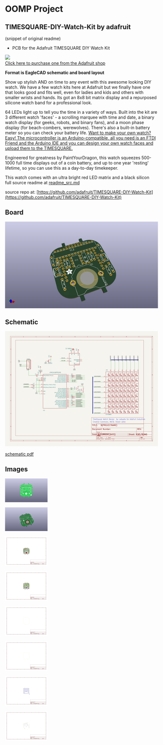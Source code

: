# OOMP Project  
## TIMESQUARE-DIY-Watch-Kit  by adafruit  
  
(snippet of original readme)  
  
- PCB for the Adafruit TIMESQUARE DIY Watch Kit   
  
<a href="http://www.adafruit.com/products/1106"><img src="assets/image.jpg?raw=true" width="500px"><br/>Click here to purchase one from the Adafruit shop</a>  
  
__Format is EagleCAD schematic and board layout__  
  
Show up stylish AND on time to any event with this awesome looking DIY watch. We have a few watch kits here at Adafruit but we finally have one that looks good and fits well, even for ladies and kids and others with smaller wrists and hands. Its got an 8x8 bit matrix display and a repurposed silicone watch band for a professional look.  
  
64 LEDs light up to tell you the time in a variety of ways. Built into the kit are 3 different watch 'faces' - a scrolling marquee with time and date, a binary watch display (for geeks, robots, and binary fans), and a moon phase display (for beach-combers, werewolves). There's also a built-in battery meter so you can check your battery life. [Want to make your own watch? Easy! The microcontroller is an Arduino-compatible, all you need is an FTDI Friend and the Arduino IDE and you can design your own watch faces and upload them to the TIMESQUARE.](http://learn.adafruit.com/timesquare-watch-kit/uploading-new-firmware)  
  
Engineered for greatness by PaintYourDragon, this watch squeezes 500-1000 full time displays out of a coin battery, and up to one year 'resting' lifetime, so you can use this as a day-to-day timekeeper.  
  
This watch comes with an ultra bright red LED matrix and a black silicon  
  full source readme at [readme_src.md](readme_src.md)  
  
source repo at: [https://github.com/adafruit/TIMESQUARE-DIY-Watch-Kit](https://github.com/adafruit/TIMESQUARE-DIY-Watch-Kit)  
## Board  
  
[![working_3d.png](working_3d_600.png)](working_3d.png)  
## Schematic  
  
[![working_schematic.png](working_schematic_600.png)](working_schematic.png)  
  
[schematic pdf](working_schematic.pdf)  
## Images  
  
[![working_3D_bottom.png](working_3D_bottom_140.png)](working_3D_bottom.png)  
  
[![working_3D_top.png](working_3D_top_140.png)](working_3D_top.png)  
  
[![working_assembly_page_01.png](working_assembly_page_01_140.png)](working_assembly_page_01.png)  
  
[![working_assembly_page_02.png](working_assembly_page_02_140.png)](working_assembly_page_02.png)  
  
[![working_assembly_page_03.png](working_assembly_page_03_140.png)](working_assembly_page_03.png)  
  
[![working_assembly_page_04.png](working_assembly_page_04_140.png)](working_assembly_page_04.png)  
  
[![working_assembly_page_05.png](working_assembly_page_05_140.png)](working_assembly_page_05.png)  
  
[![working_assembly_page_06.png](working_assembly_page_06_140.png)](working_assembly_page_06.png)  

